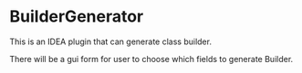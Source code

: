 # BuilderGenerator
This is an IDEA plugin that can generate class builder.

There will be a gui form for user to choose which fields to generate Builder. 